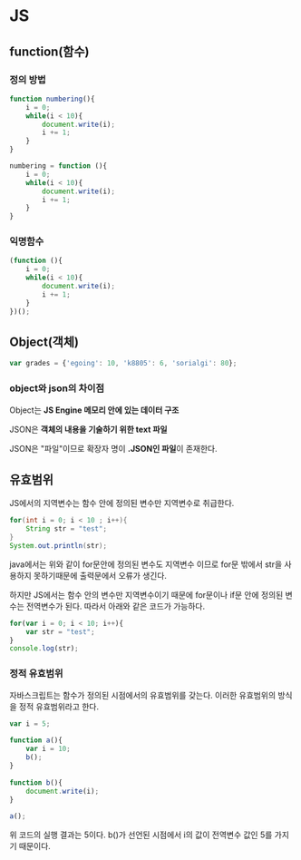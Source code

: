 # JS

## function\(함수\)

### 정의 방법

```javascript
function numbering(){
    i = 0;
    while(i < 10){
        document.write(i);
        i += 1;
    }
}

numbering = function (){
    i = 0;
    while(i < 10){
        document.write(i);
        i += 1;
    }   
}
```

### 익명함수

```javascript
(function (){
    i = 0;
    while(i < 10){
        document.write(i);
        i += 1;
    }   
})();
```

## Object\(객체\)

```javascript
var grades = {'egoing': 10, 'k8805': 6, 'sorialgi': 80};
```

### object와 json의 차이점

Object는 **JS Engine 메모리 안에 있는 데이터 구조**

JSON은 **객체의 내용을 기술하기 위한 text 파일**

JSON은 "파일"이므로 확장자 명이 **.JSON인 파일**이 존재한다.

## 유효범위

JS에서의 지역변수는 함수 안에 정의된 변수만 지역변수로 취급한다.

```java
for(int i = 0; i < 10 ; i++){
    String str = "test";
}
System.out.println(str);
```

java에서는 위와 같이 for문안에 정의된 변수도 지역변수 이므로 for문 밖에서 str을 사용하지 못하기때문에 출력문에서 오류가 생긴다. 

하지만 JS에서는 함수 안의 변수만 지역변수이기 때문에 for문이나 if문 안에 정의된 변수는 전역변수가 된다. 따라서 아래와 같은 코드가 가능하다.

```javascript
for(var i = 0; i < 10; i++){
    var str = "test";
}
console.log(str);
```

### 정적 유효범위

자바스크립트는 함수가 정의된 시점에서의 유효범위를 갖는다. 이러한 유효범위의 방식을 정적 유효범위라고 한다.

```javascript
var i = 5;
 
function a(){
    var i = 10;
    b();
}
 
function b(){
    document.write(i);
}
 
a();
```

위 코드의 실행 결과는 5이다. b\(\)가 선언된 시점에서 i의 값이 전역변수 값인 5를 가지기 때문이다.

